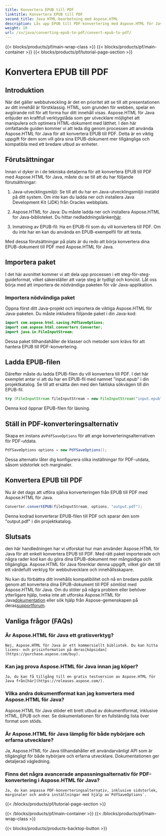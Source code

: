 ```yaml
---
title: Konvertera EPUB till PDF
linktitle: Konvertera EPUB till PDF
second_title: Java HTML-bearbetning med Aspose.HTML
description: Lås upp EPUB till PDF-konvertering med Aspose.HTML för Java, det kraftfulla Java-biblioteket. Skapa tillgängligt innehåll utan ansträngning.
weight: 10
url: /sv/java/converting-epub-to-pdf/convert-epub-to-pdf/
---
```


{{< blocks/products/pf/main-wrap-class >}}
{{< blocks/products/pf/main-container >}}
{{< blocks/products/pf/tutorial-page-section >}}

# Konvertera EPUB till PDF

## Introduktion

När det gäller webbutveckling är det en prioritet att se till att presentationen av ditt innehåll är förstklassig. HTML, som grunden för webben, spelar en avgörande roll för att forma hur ditt innehåll visas. Aspose.HTML för Java erbjuder en kraftfull verktygslåda som ger utvecklare möjlighet att manipulera och optimera HTML-dokument med lätthet. I den här omfattande guiden kommer vi att leda dig genom processen att använda Aspose.HTML för Java för att konvertera EPUB till PDF. Detta är en viktig uppgift för dem som vill göra sina EPUB-dokument mer tillgängliga och kompatibla med ett bredare utbud av enheter.

## Förutsättningar

Innan vi dyker in i de tekniska detaljerna för att konvertera EPUB till PDF med Aspose.HTML för Java, måste du se till att du har följande förutsättningar:

1. Java-utvecklingsmiljö: Se till att du har en Java-utvecklingsmiljö inställd på ditt system. Om inte kan du ladda ner och installera Java Development Kit (JDK) från Oracles webbplats.

2. Aspose.HTML for Java: Du måste ladda ner och installera Aspose.HTML for Java-biblioteket. Du hittar nedladdningslänken[här](https://releases.aspose.com/html/java/).

3. Inmatning av EPUB-fil: Ha en EPUB-fil som du vill konvertera till PDF. Om du inte har en kan du använda en EPUB-exempelfil för att testa.

Med dessa förutsättningar på plats är du redo att börja konvertera dina EPUB-dokument till PDF med Aspose.HTML för Java.

## Importera paket

I det här avsnittet kommer vi att dela upp processen i ett steg-för-steg-guideformat, vilket säkerställer att varje steg är tydligt och koncist. Låt oss börja med att importera de nödvändiga paketen för vår Java-applikation.

### Importera nödvändiga paket

Öppna först ditt Java-projekt och importera de viktiga Aspose.HTML för Java-paketen. Du måste inkludera följande paket i din Java-kod:

```java
import com.aspose.html.saving.PdfSaveOptions;
import com.aspose.html.converters.Converter;
import java.io.FileInputStream;
```

Dessa paket tillhandahåller de klasser och metoder som krävs för att hantera EPUB till PDF-konvertering.

## Ladda EPUB-filen

Därefter måste du ladda EPUB-filen du vill konvertera till PDF. I det här exemplet antar vi att du har en EPUB-fil med namnet "input.epub" i din projektkatalog. Se till att ersätta den med den faktiska sökvägen till din EPUB-fil.

```java
try (FileInputStream fileInputStream = new FileInputStream("input.epub")) {
```

Denna kod öppnar EPUB-filen för läsning.

## Ställ in PDF-konverteringsalternativ

 Skapa en instans av`PdfSaveOptions` för att ange konverteringsalternativen för PDF-utdata.

```java
PdfSaveOptions options = new PdfSaveOptions();
```

Dessa alternativ låter dig konfigurera olika inställningar för PDF-utdata, såsom sidstorlek och marginaler.

## Konvertera EPUB till PDF

Nu är det dags att utföra själva konverteringen från EPUB till PDF med Aspose.HTML för Java.

```java
Converter.convertEPUB(fileInputStream, options, "output.pdf");
```

Denna kodrad konverterar EPUB-filen till PDF och sparar den som "output.pdf" i din projektkatalog.

## Slutsats

den här handledningen har vi utforskat hur man använder Aspose.HTML för Java för att enkelt konvertera EPUB till PDF. Med rätt paket importerade och några rader kod kan du göra dina EPUB-dokument mer mångsidiga och tillgängliga. Aspose.HTML för Java förenklar denna uppgift, vilket gör det till ett värdefullt verktyg för webbutvecklare och innehållsskapare.

 Nu kan du förbättra ditt innehålls kompatibilitet och nå en bredare publik genom att konvertera dina EPUB-dokument till PDF sömlöst med Aspose.HTML för Java. Om du stöter på några problem eller behöver ytterligare hjälp, tveka inte att utforska Aspose.HTML för Java[dokumentation](https://reference.aspose.com/html/java/) eller sök hjälp från Aspose-gemenskapen på deras[supportforum](https://forum.aspose.com/).

## Vanliga frågor (FAQs)

### Är Aspose.HTML för Java ett gratisverktyg?
    Nej, Aspose.HTML för Java är ett kommersiellt bibliotek. Du kan hitta licens- och prisinformation på deras[köpsidan](https://purchase.aspose.com/buy).

### Kan jag prova Aspose.HTML för Java innan jag köper?
    Ja, du kan få tillgång till en gratis testversion av Aspose.HTML för Java från[här](https://releases.aspose.com/).

### Vilka andra dokumentformat kan jag konvertera med Aspose.HTML för Java?
   Aspose.HTML för Java stöder ett brett utbud av dokumentformat, inklusive HTML, EPUB och mer. Se dokumentationen för en fullständig lista över format som stöds.

### Är Aspose.HTML för Java lämplig för både nybörjare och erfarna utvecklare?
   Ja, Aspose.HTML för Java tillhandahåller ett användarvänligt API som är tillgängligt för både nybörjare och erfarna utvecklare. Dokumentationen ger detaljerad vägledning.

### Finns det några avancerade anpassningsalternativ för PDF-konvertering i Aspose.HTML för Java?
    Ja, du kan anpassa PDF-konverteringsalternativ, inklusive sidstorlek, marginaler och andra inställningar med hjälp av`PdfSaveOptions`.
{{< /blocks/products/pf/tutorial-page-section >}}

{{< /blocks/products/pf/main-container >}}
{{< /blocks/products/pf/main-wrap-class >}}

{{< blocks/products/products-backtop-button >}}
